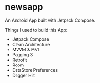 # newsapp

An Android App built with Jetpack Compose.

Things I used to build this App:
- Jetpack Compose
- Clean Architecture
- MVVM & MVI
- Pagging 3
- Retrofit
- Room
- DataStore Preferences
- Dagger Hilt 
